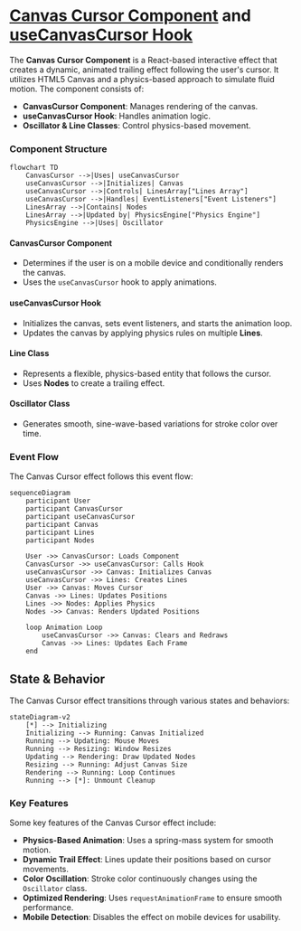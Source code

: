 # [Canvas Cursor Component](canvas-cursor.tsx) and [useCanvasCursor Hook](../../hooks/use-canvas-cursor.ts)

The **Canvas Cursor Component** is a React-based interactive effect that creates a dynamic, animated trailing effect following the user's cursor. It utilizes HTML5 Canvas and a physics-based approach to simulate fluid motion. The component consists of:
- **CanvasCursor Component**: Manages rendering of the canvas.
- **useCanvasCursor Hook**: Handles animation logic.
- **Oscillator & Line Classes**: Control physics-based movement.

### Component Structure

```mermaid
flowchart TD
    CanvasCursor -->|Uses| useCanvasCursor
    useCanvasCursor -->|Initializes| Canvas
    useCanvasCursor -->|Controls| LinesArray["Lines Array"]
    useCanvasCursor -->|Handles| EventListeners["Event Listeners"]
    LinesArray -->|Contains| Nodes
    LinesArray -->|Updated by| PhysicsEngine["Physics Engine"]
    PhysicsEngine -->|Uses| Oscillator
```

#### **CanvasCursor Component**

- Determines if the user is on a mobile device and conditionally renders the canvas.
- Uses the `useCanvasCursor` hook to apply animations.

#### **useCanvasCursor Hook**

- Initializes the canvas, sets event listeners, and starts the animation loop.
- Updates the canvas by applying physics rules on multiple **Lines**.

#### **Line Class**

- Represents a flexible, physics-based entity that follows the cursor.
- Uses **Nodes** to create a trailing effect.

#### **Oscillator Class**

- Generates smooth, sine-wave-based variations for stroke color over time.

### Event Flow

The Canvas Cursor effect follows this event flow:

```mermaid
sequenceDiagram
    participant User
    participant CanvasCursor
    participant useCanvasCursor
    participant Canvas
    participant Lines
    participant Nodes

    User ->> CanvasCursor: Loads Component
    CanvasCursor ->> useCanvasCursor: Calls Hook
    useCanvasCursor ->> Canvas: Initializes Canvas
    useCanvasCursor ->> Lines: Creates Lines
    User ->> Canvas: Moves Cursor
    Canvas ->> Lines: Updates Positions
    Lines ->> Nodes: Applies Physics
    Nodes ->> Canvas: Renders Updated Positions

    loop Animation Loop
        useCanvasCursor ->> Canvas: Clears and Redraws
        Canvas ->> Lines: Updates Each Frame
    end
```

## State & Behavior

The Canvas Cursor effect transitions through various states and behaviors:

```mermaid
stateDiagram-v2
    [*] --> Initializing
    Initializing --> Running: Canvas Initialized
    Running --> Updating: Mouse Moves
    Running --> Resizing: Window Resizes
    Updating --> Rendering: Draw Updated Nodes
    Resizing --> Running: Adjust Canvas Size
    Rendering --> Running: Loop Continues
    Running --> [*]: Unmount Cleanup
```

### Key Features

Some key features of the Canvas Cursor effect include:

- **Physics-Based Animation**: Uses a spring-mass system for smooth motion.
- **Dynamic Trail Effect**: Lines update their positions based on cursor movements.
- **Color Oscillation**: Stroke color continuously changes using the `Oscillator` class.
- **Optimized Rendering**: Uses `requestAnimationFrame` to ensure smooth performance.
- **Mobile Detection**: Disables the effect on mobile devices for usability.

